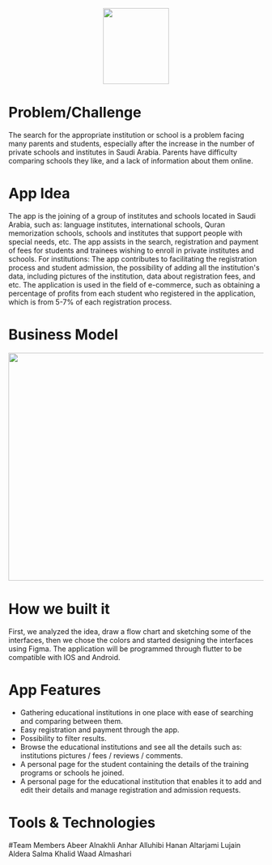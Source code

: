 <p align="center"><img src="https://user-images.githubusercontent.com/85819577/191264787-dcaa4d25-6cf2-483e-a2b1-d00d07de3b68.png" width="130" height="150"/></p>

# Problem/Challenge
The search for the appropriate institution or school is a problem facing many parents and students, especially after the increase in the number of private schools and institutes in Saudi Arabia. Parents have difficulty comparing schools they like, and a lack of information about them online.

# App Idea
The app is the joining of a group of institutes and schools located in Saudi Arabia, such as: language institutes, international schools,  Quran memorization schools, schools and institutes that support people with special needs, etc. The app assists in the search, registration and payment of fees for students and trainees wishing to enroll in private institutes and schools.
For institutions:
The app contributes to facilitating the registration process and student admission, the possibility of adding all the institution's data, including pictures of the institution, data about registration fees, and etc.
The application is used in the field of e-commerce, such as obtaining a percentage of profits from each student who registered in the application, which is from 5-7% of each registration process.

# Business Model
<p align="center"><img src="https://user-images.githubusercontent.com/85819577/191285296-d17f97fa-74e6-4613-bcaf-82c7998f5c34.png" width="800" height="450"/></p>

# How we built it
First, we analyzed the idea, draw a flow chart and sketching some of the interfaces, then we chose the colors and started designing the interfaces using Figma.
The application will be programmed through flutter to be compatible with IOS and Android.

# App Features
- Gathering educational institutions in one place with ease of searching and comparing between them.
- Easy registration and payment through the app.
- Possibility to filter results.
- Browse the educational institutions and see all the details such as: institutions pictures / fees / reviews / comments.
- A personal page for the student containing the details of the training programs or schools he joined.
- A personal page for the educational institution that enables it to add and edit their details and manage registration and admission requests.

# Tools & Technologies

#Team Members
Abeer Alnakhli
Anhar Alluhibi
Hanan Altarjami
Lujain Aldera
Salma Khalid
Waad Almashari
